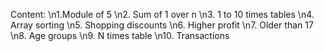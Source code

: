 Content:
\n1.Module of 5
\n2. Sum of 1 over n
\n3. 1 to 10 times tables
\n4. Array sorting
\n5. Shopping discounts
\n6. Higher profit
\n7. Older than 17
\n8. Age groups
\n9. N times table
\n10. Transactions
